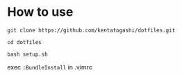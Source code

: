 # How to use


```git clone https://github.com/kentatogashi/dotfiles.git```

```cd dotfiles```

```bash setup.sh```

exec ```:BundleInstall``` in .vimrc
